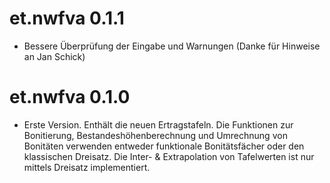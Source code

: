 # et.nwfva 0.1.1
* Bessere Überprüfung der Eingabe und Warnungen (Danke für Hinweise an Jan Schick)

# et.nwfva 0.1.0
* Erste Version. Enthält die neuen Ertragstafeln. Die Funktionen zur Bonitierung, Bestandeshöhenberechnung und Umrechnung von Bonitäten verwenden entweder funktionale Bonitätsfächer oder den klassischen Dreisatz. Die Inter- & Extrapolation von Tafelwerten ist nur mittels Dreisatz implementiert.
